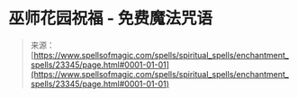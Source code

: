 <!--yml

分类：未分类

日期：2024年06月12日 19:08:24

-->

# 巫师花园祝福 - 免费魔法咒语

> 来源：[https://www.spellsofmagic.com/spells/spiritual_spells/enchantment_spells/23345/page.html#0001-01-01](https://www.spellsofmagic.com/spells/spiritual_spells/enchantment_spells/23345/page.html#0001-01-01)
